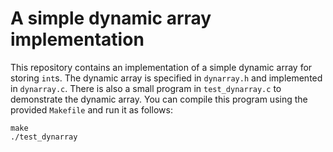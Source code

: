 # A simple dynamic array implementation

This repository contains an implementation of a simple dynamic array for storing `int`s.  The dynamic array is specified in `dynarray.h` and implemented in `dynarray.c`.  There is also a small program in `test_dynarray.c` to demonstrate the dynamic array.  You can compile this program using the provided `Makefile` and run it as follows:
```
make
./test_dynarray
```

